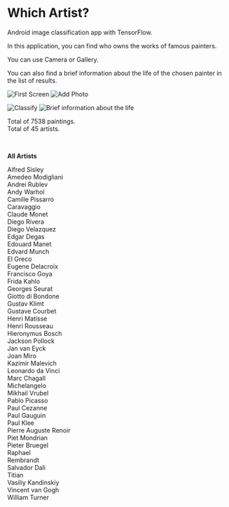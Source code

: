 # Which Artist?

Android image classification app with TensorFlow.

In this application, you can find who owns the works of famous painters.

You can use Camera or Gallery.

You can also find a brief information about the life of the chosen painter in the list of results.

![First Screen](https://github.com/okarakas/Which-Artist/blob/main/screenshots/1.jpeg?raw=true) ![Add Photo](https://github.com/okarakas/Which-Artist/blob/main/screenshots/2.jpeg?raw=true)

![Classify](https://github.com/okarakas/Which-Artist/blob/main/screenshots/3.jpeg?raw=true) ![Brief information about the life](https://github.com/okarakas/Which-Artist/blob/main/screenshots/3.jpeg?raw=true)

Total of 7538 paintings.<br>
Total of 45 artists.


<br>

<b>All Artists</b>

Alfred Sisley<br>
Amedeo Modigliani<br>
Andrei Rublev<br>
Andy Warhol<br>
Camille Pissarro<br>
Caravaggio<br>
Claude Monet<br>
Diego Rivera<br>
Diego Velazquez<br>
Edgar Degas<br>
Edouard Manet<br>
Edvard Munch<br>
El Greco<br>
Eugene Delacroix<br>
Francisco Goya<br>
Frida Kahlo<br>
Georges Seurat<br>
Giotto di Bondone<br>
Gustav Klimt<br>
Gustave Courbet<br>
Henri Matisse<br>
Henri Rousseau<br>
Hieronymus Bosch<br>
Jackson Pollock<br>
Jan van Eyck<br>
Joan Miro<br>
Kazimir Malevich<br>
Leonardo da Vinci<br>
Marc Chagall<br>
Michelangelo<br>
Mikhail Vrubel<br>
Pablo Picasso<br>
Paul Cezanne<br>
Paul Gauguin<br>
Paul Klee<br>
Pierre Auguste Renoir<br>
Piet Mondrian<br>
Pieter Bruegel<br>
Raphael<br>
Rembrandt<br>
Salvador Dali<br>
Titian<br>
Vasiliy Kandinskiy<br>
Vincent van Gogh<br>
William Turner
